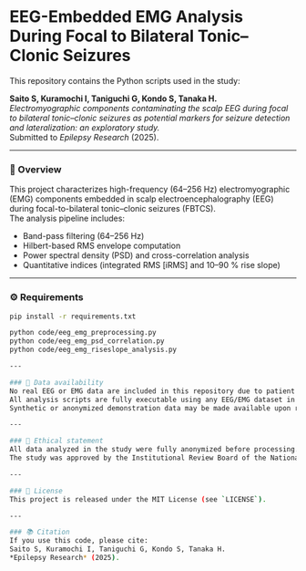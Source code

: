 # EEG-Embedded EMG Analysis During Focal to Bilateral Tonic–Clonic Seizures

This repository contains the Python scripts used in the study:

**Saito S, Kuramochi I, Taniguchi G, Kondo S, Tanaka H.**  
*Electromyographic components contaminating the scalp EEG during focal to bilateral tonic–clonic seizures as potential markers for seizure detection and lateralization: an exploratory study.*  
Submitted to *Epilepsy Research* (2025).

---

### 🧠 Overview
This project characterizes high-frequency (64–256 Hz) electromyographic (EMG) components embedded in scalp electroencephalography (EEG) during focal-to-bilateral tonic–clonic seizures (FBTCS).  
The analysis pipeline includes:
- Band-pass filtering (64–256 Hz)  
- Hilbert-based RMS envelope computation  
- Power spectral density (PSD) and cross-correlation analysis  
- Quantitative indices (integrated RMS [iRMS] and 10–90 % rise slope)

---

### ⚙️ Requirements
```bash
pip install -r requirements.txt

python code/eeg_emg_preprocessing.py
python code/eeg_emg_psd_correlation.py
python code/eeg_emg_riseslope_analysis.py

---

### 📂 Data availability
No real EEG or EMG data are included in this repository due to patient confidentiality.  
All analysis scripts are fully executable using any EEG/EMG dataset in CSV or EDF format that follows the same channel structure and sampling frequency described in the manuscript.  
Synthetic or anonymized demonstration data may be made available upon reasonable request.

---

### 🧾 Ethical statement
All data analyzed in the study were fully anonymized before processing.  
The study was approved by the Institutional Review Board of the National Center of Neurology and Psychiatry (NCNP, approval A2025-037).

---

### 📜 License
This project is released under the MIT License (see `LICENSE`).

---

### 📚 Citation
If you use this code, please cite:  
Saito S, Kuramochi I, Taniguchi G, Kondo S, Tanaka H.  
*Epilepsy Research* (2025).
